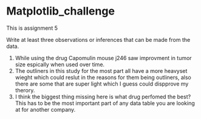 # Matplotlib_challenge
This is assignment 5


 Write at least three observations or inferences that can be made from the data.

 1. While using the drug Capomulin mouse j246 saw improvment in tumor size espically when used over time.
 2. The outliners in this study for the most part all have a more heavyset wieght which could reslut in the reasons for them being outliners, also there are some that are super light which I guess could dispprove my therory.
 3. I think the biggest thing missing here is what drug perfomed the best? This has to be the most important part of any data table you are looking at for another company.